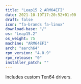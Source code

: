 ```yaml
---
title: "Leap15 2_ARM64EFI"
date: 2021-10-19T17:20:52+01:00
draft: false
icon: "fa-brands fa-linux"
download-base: "/"
os: "Leap15.2"
os_weight: 75
machine: "ARM64EFI"
arch: "aarch64"
rpm_version: "4.0.9"
rpm_release: "0"
installer_patch: ""
---
```


Includes custom Ten64 drivers.